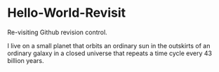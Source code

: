 # Hello-World-Revisit
Re-visiting Github revision control.

I live on a small planet that orbits an ordinary sun in the outskirts of an ordinary galaxy in a closed universe that repeats a time cycle every 43 billion years.  
